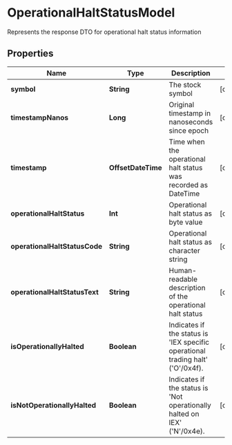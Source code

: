 

# OperationalHaltStatusModel

Represents the response DTO for operational halt status information

## Properties

Name | Type | Description | Notes
------------ | ------------- | ------------- | -------------
**symbol** | **String** | The stock symbol |  [optional]
**timestampNanos** | **Long** | Original timestamp in nanoseconds since epoch |  [optional]
**timestamp** | **OffsetDateTime** | Time when the operational halt status was recorded as DateTime |  [optional]
**operationalHaltStatus** | **Int** | Operational halt status as byte value |  [optional]
**operationalHaltStatusCode** | **String** | Operational halt status as character string |  [optional]
**operationalHaltStatusText** | **String** | Human-readable description of the operational halt status |  [optional]
**isOperationallyHalted** | **Boolean** | Indicates if the status is &#39;IEX specific operational trading halt&#39; (&#39;O&#39;/0x4f). |  [optional]
**isNotOperationallyHalted** | **Boolean** | Indicates if the status is &#39;Not operationally halted on IEX&#39; (&#39;N&#39;/0x4e). |  [optional]



